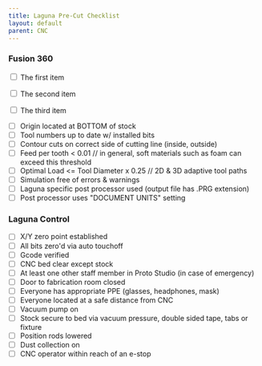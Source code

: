 ```yaml
---
title: Laguna Pre-Cut Checklist
layout: default
parent: CNC
---
```


### Fusion 360
<label><input type="checkbox"> The first item </label></p>
<label><input type="checkbox"> The second item </label></p>
<label><input type="checkbox"> The third item </label></p>
- [ ] Origin located at BOTTOM of stock
- [ ] Tool numbers up to date w/ installed bits
- [ ] Contour cuts on correct side of cutting line (inside, outside)
- [ ] Feed per tooth < 0.01 // in general, soft materials such as foam can exceed this threshold
- [ ] Optimal Load <= Tool Diameter x 0.25 // 2D & 3D adaptive tool paths
- [ ] Simulation free of errors & warnings
- [ ] Laguna specific post processor used (output file has .PRG extension)
- [ ] Post processor uses "DOCUMENT UNITS" setting
### Laguna Control
- [ ] X/Y zero point established
- [ ] All bits zero'd via auto touchoff
- [ ] Gcode verified
- [ ] CNC bed clear except stock
- [ ] At least one other staff member in Proto Studio (in case of emergency)
- [ ] Door to fabrication room closed
- [ ] Everyone has appropriate PPE (glasses, headphones, mask)
- [ ] Everyone located at a safe distance from CNC
- [ ] Vacuum pump on
- [ ] Stock secure to bed via vacuum pressure, double sided tape, tabs or fixture
- [ ] Position rods lowered
- [ ] Dust collection on
- [ ] CNC operator within reach of an e-stop
